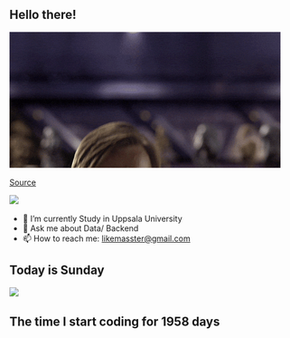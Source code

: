 ## Hello there!
![](https://github.com/FANJIYU0825/FANJIYU0825/blob/master/gifs/start_wars/Revenge_Of_The_Sith_Prequel_GIF.gif)

[Source](https://giphy.com/gifs/starwars-star-wars-episode-3-3o84sCE6KjEPpXDV04)

![](https://komarev.com/ghpvc/?username=FANJIYU0825)
- 🔭 I’m currently Study in Uppsala University
- 💬 Ask me about Data/ Backend
- 📫 How to reach me: likemasster@gmail.com
## Today is Sunday
![](https://github.com/FANJIYU0825/FANJIYU0825/blob/master/gifs/day_of_week/Friday/Friday_ITS_FRIDAY.gif)
## The time I start coding for 1958 days
